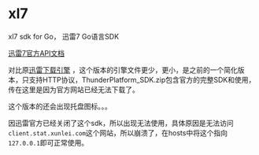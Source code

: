 # xl7
xl7 sdk for Go， 迅雷7 Go语言SDK

[迅雷7官方API文档](http://xldoc.xl7.xunlei.com/0000000026/index.html) 

对比原[迅雷下载引擎](https://github.com/ying32/xldl) ，这个版本的引擎文件更少，更小，是之前的一个简化版本，只支持HTTP协议，ThunderPlatform_SDK.zip包含官方的完整SDK和使用，传在这里是因为官方网站已经无法下载了。

这个版本的还会出现托盘图标。。。

因迅雷官方已经关闭了这个sdk，所以出现无法使用，具体原因是无法访问`client.stat.xunlei.com`这个网站，所以崩溃了，在hosts中将这个指向`127.0.0.1`即可正常使用。